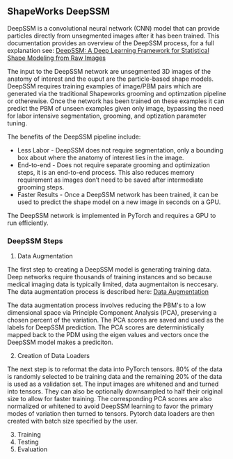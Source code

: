 ## ShapeWorks DeepSSM
DeepSSM is a convolutional neural network (CNN) model that can provide particles directly from unsegmented images after it has been trained. This documentation provides an overview of the DeepSSM process, for a full explanation see: [DeepSSM: A Deep Learning Framework for Statistical
Shape Modeling from Raw Images](publications/DeepSSM.pdf)

The input to the DeepSSM network are unsegmented 3D images of the anatomy of interest and the ouput are the particle-based shape models. DeepSSM requires training examples of image/PBM pairs which are generated via the traditional Shapeworks grooming and optimzation pipeline or otherewise. Once the network has been trained on these examples it can predict the PBM of unseen examples given only image, bypassing the need for labor intensive segmentation, grooming, and optization parameter tuning. 

The benefits of the DeepSSM pipeline include:
* Less Labor  - DeepSSM does not require segmentation, only a bounding box about where the anatomy of interest lies in the image.  
* End-to-end - Does not require separate grooming and optimization steps, it is an end-to-end process. This also reduces memory requirement as images don’t need to be saved after intermediate grooming steps.
* Faster Results - Once a DeepSSM network has been trained, it can be used to predict the shape model on a new image in seconds on a GPU.

The DeepSSM network is implemented in PyTorch and requires a GPU to run efficiently. 

### DeepSSM Steps 

1. Data Augmentation

The first step to creating a DeepSSM model is generating training data. Deep networks require thousands of training instances and so because medical imaging data is typically limited, data augmentaiton is neccesary. The data augmentation process is described here:  [Data Augmentation](DataAugmentation.md)

The data augmentation process involves reducing the PBM's to a low dimensional space via Principle Component Analysis (PCA), preserving a chosen percent of the variation. The PCA scores are saved and used as the labels for DeepSSM prediction. The PCA scores are deterministically mapped back to the PDM using the eigen values and vectors once the DeepSSM model makes a prediciton. 

2. Creation of Data Loaders

The next step is to reformat the data into PyTorch tensors. 80% of the data is randomly selected to be training data and the remaining 20% of the data is used as a validation set. The input images are whitened and and turned into tensors. They can also be optionally downsampled to half their original size to allow for faster training. The corresponding PCA scores are also normalized or whitened to avoid DeepSSM learning to favor the primary modes of variation then turned to tensors. Pytorch data loaders are then created with batch size specified by the user. 

3. Training
4. Testing
5. Evaluation
